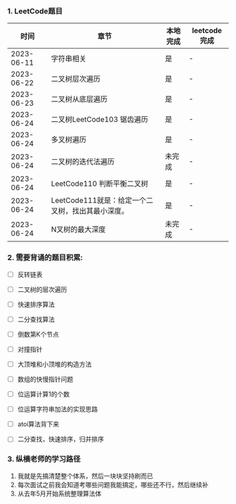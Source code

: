 ### 1. LeetCode题目
| 时间         | 章节         | 本地完成 | leetcode完成|
|------------|------------|------|----  |
| 2023-06-11 | 字符串相关      | 是    |- |
| 2023-06-22 | 二叉树层次遍历    | 是    |- |
| 2023-06-23 | 二叉树从底层遍历   | 是    |- |
| 2023-06-24 | 二叉树LeetCode103 锯齿遍历 | 是    |- |
| 2023-06-24 | 多叉树遍历      | 是    |- |
| 2023-06-24 | 二叉树的迭代法遍历  | 未完成  |- |
| 2023-06-24 | LeetCode110 判断平衡⼆叉树| 是    |- |
| 2023-06-24 | LeetCode111就是：给定⼀个⼆叉树，找出其最⼩深度。| 是    |- |
| 2023-06-24 |  N叉树的最⼤深度| 未完成  |- |


### 2. 需要背诵的题目积累:

- [ ] 反转链表

- [ ] 二叉树的层次遍历

- [ ] 快速排序算法

- [ ] 二分查找算法

- [ ] 倒数第K个节点

- [ ] 对撞指针

- [ ] 大顶堆和小顶堆的构造方法

- [ ] 数组的快慢指针问题

- [ ] 位运算计算1的个数

- [ ] 位运算字符串加法的实现思路

- [ ] atoi算法背下来

- [ ] 二分查找，快速排序，归并排序

### 3. 纵横老师的学习路径
1. 我就是先搞清楚整个体系，然后一块块坚持刷而已
2. 每次面试之前我会知道考哪些问题我能搞定，哪些还不行，然后继续补
3. 从去年5月开始系统整理算法体